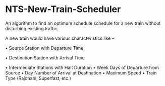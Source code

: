 # NTS-New-Train-Scheduler
An algorithm to find an optimum schedule schedule for a new train without disturbing existing traffic.

A new train would have various characteristics like –

• Source Station with Departure Time

• Destination Station with Arrival Time

• Intermediate Stations with Halt Duration
• Week Days of Departure from Source
• Day Number of Arrival at Destination
• Maximum Speed
• Train Type (Rajdhani, Superfast, etc.)
